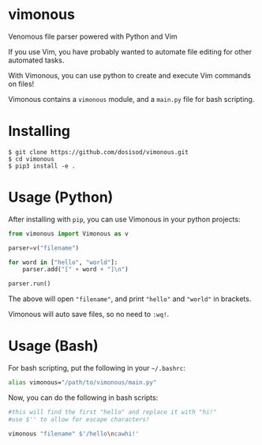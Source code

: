 # vimonous

Venomous file parser powered with Python and Vim

If you use Vim, you have probably wanted to automate file editing for other automated tasks.

With Vimonous, you can use python to create and execute Vim commands on files!

Vimonous contains a `vimonous` module, and a `main.py` file for bash scripting.

# Installing

```
$ git clone https://github.com/dosisod/vimonous.git
$ cd vimonous
$ pip3 install -e .
```

# Usage (Python)

After installing with `pip`, you can use Vimonous in your python projects:

```python
from vimonous import Vimonous as v

parser=v("filename")

for word in ["hello", "world"]:
	parser.add("[" + word + "]\n")

parser.run()
```

The above will open `"filename"`, and print `"hello"` and `"world"` in brackets.

Vimonous will auto save files, so no need to `:wq!`.

# Usage (Bash)

For bash scripting, put the following in your `~/.bashrc`:

```bash
alias vimonous="/path/to/vimonous/main.py"
```

Now, you can do the following in bash scripts:

```bash
#this will find the first "hello" and replace it with "hi!"
#use $'' to allow for escape characters!

vimonous "filename" $'/hello\ncawhi!'
```
